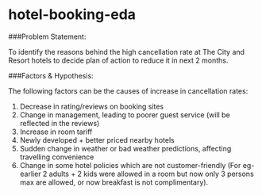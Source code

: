 # hotel-booking-eda
###Problem Statement:

To identify the reasons behind the high cancellation rate at The City and Resort hotels to decide plan of action to reduce it in  next 2 months.


###Factors & Hypothesis:

The following factors can be the causes of increase in cancellation rates:
1. Decrease in rating/reviews on booking sites
2. Change in management, leading to poorer guest service (will be reflected in the reviews)
3. Increase in room tariff
4. Newly developed + better priced nearby hotels
5. Sudden change in weather or bad weather predictions, affecting travelling convenience
6. Change in some hotel policies which are not customer-friendly (For eg- earlier 2 adults + 2 kids were allowed in a room but now only 3 persons max are allowed, or now breakfast is not complimentary).
